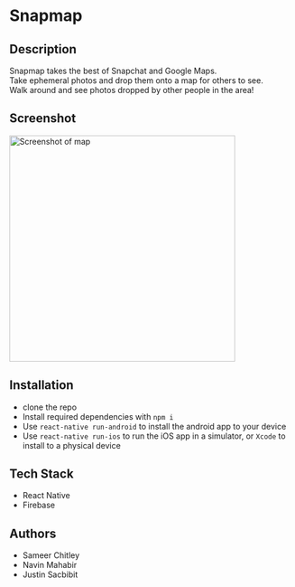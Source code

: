# Snapmap

## Description

Snapmap takes the best of Snapchat and Google Maps.  
Take ephemeral photos and drop them onto a map for others to see.  
Walk around and see photos dropped by other people in the area!

## Screenshot
<img src="https://cloud.githubusercontent.com/assets/6415623/19048516/a562d514-8974-11e6-9de3-51f98a9a74ed.png" alt="Screenshot of map" style="height: 400px;"/>

## Installation

- clone the repo
- Install required dependencies with `npm i`
- Use `react-native run-android` to install the android app to your device
- Use `react-native run-ios` to run the iOS app in a simulator, or `Xcode` to install to a physical device

## Tech Stack

- React Native
- Firebase

## Authors

- Sameer Chitley
- Navin Mahabir
- Justin Sacbibit
